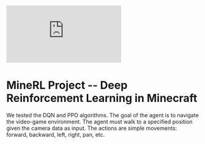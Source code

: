 ![Click her to Look at the paper!](https://github.com/egordon9dev/MineRL-Project/blob/master/cs4803_final_project.pdf)

# MineRL Project -- Deep Reinforcement Learning in Minecraft
We tested the DQN and PPO algorithms. The goal of the agent is to navigate the video-game environment. The agent must walk to a specified position given the camera data as input. The actions are simple movements: forward, backward, left, right, pan, etc.
